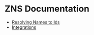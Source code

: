 # ZNS Documentation

- [Resolving Names to Ids](./resolving-names.md)
- [Integrations](./integration/)
